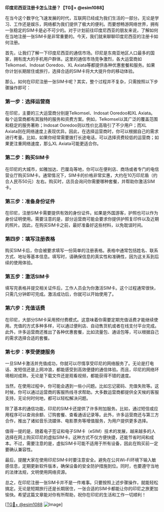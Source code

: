 **印度尼西亚注册卡怎么注册？【TG💪+ @esim1088】**

在当今这个数字化飞速发展的时代，互联网已经成为我们生活的一部分。无论是学习、工作还是娱乐，网络都为我们提供了极大的便利。而要想畅游网络世界，拥有一张稳定的SIM卡是必不可少的。对于计划前往印度尼西亚的朋友来说，了解如何在当地注册一张SIM卡是非常重要的。今天，我们就来聊聊印度尼西亚的注册卡如何注册。

首先，让我们了解一下印度尼西亚的通信市场。印尼是东南亚地区人口最多的国家，拥有庞大的手机用户群体。这里的通信市场竞争激烈，各大运营商如Telkomsel、Indosat Ooredoo、XL Axiata等都提供各种优惠套餐和服务。如果你计划长期居住或旅行，选择合适的SIM卡将大大提升你的移动体验。

那么，如何在印尼注册一张SIM卡呢？其实，整个过程并不复杂，只需按照以下步骤操作即可：

### **第一步：选择运营商**
在印尼，主要的三大运营商分别是Telkomsel、Indosat Ooredoo和XL Axiata。每个运营商都有其独特的服务和资费方案。例如，Telkomsel以其广泛的覆盖范围和稳定的服务著称；Indosat Ooredoo则以性价比高吸引了不少用户；而XL Axiata则在网络速度上表现优异。因此，在选择运营商时，你可以根据自己的需求进行考量。比如，如果你经常需要拨打长途电话，可以选择资费较低的运营商；如果更注重网络速度，那么XL Axiata可能更适合你。

### **第二步：购买SIM卡**
在印尼的大城市，如雅加达、巴厘岛等地，你可以在便利店、商场或者专门的电信营业厅购买SIM卡。通常情况下，SIM卡的价格非常实惠，大约在10万印尼盾（约合人民币50元）左右。购买时，店员会询问你需要哪种套餐，并帮助你激活SIM卡。

### **第三步：准备身份证件**
在印尼，注册SIM卡需要提供有效的身份证件。如果是外国游客，护照也可以作为身份证明使用。需要注意的是，部分运营商可能会要求你提供护照复印件以及近期的照片。因此，在购买SIM卡之前，最好准备好这些材料，以免耽误时间。

### **第四步：填写注册表格**
购买SIM卡后，你会被要求填写一份简单的注册表格。表格中通常包括姓名、联系方式、地址等基本信息。填写时，请确保信息的真实性和准确性，因为这关系到后续的使用体验。

### **第五步：激活SIM卡**
填写完表格并提交相关证件后，工作人员会为你激活SIM卡。这个过程通常很快，只需几分钟即可完成。激活成功后，你就可以开始使用了。

### **第六步：充值话费**
在印尼，大部分SIM卡采用预付费模式。这意味着你需要定期充值话费才能继续使用。充值的方式多种多样，可以通过便利店、自动售货机或者在线支付平台完成。此外，许多运营商还推出了各种优惠套餐，比如流量包、通话包等，可以根据自己的需求选择合适的套餐。

### **第七步：享受便捷服务**
一旦SIM卡激活并充值成功，你就可以尽情享受印尼的网络服务了。无论是打电话、发短信还是上网冲浪，都能感受到高效便捷的通信体验。而且，印尼的网络环境相对成熟，无论是下载文件还是观看视频，都能获得不错的速度。

当然，在使用过程中，你可能会遇到一些小问题。比如忘记密码、充值失败等。这时候，你可以通过运营商的客服热线寻求帮助。大多数运营商都提供全天候的客服支持，无论何时何地，都可以轻松解决问题。

除了基本的通信功能，印尼的SIM卡还提供了许多附加服务。比如，通过短信或应用程序可以查询余额、订购套餐、查看通话记录等。此外，许多运营商还与第三方合作，推出了诸如音乐流媒体、电影票务等增值服务，为用户提供更多选择。

值得一提的是，随着电子签证和电子SIM卡（eSIM）技术的发展，越来越多的人选择在网上购买印尼的虚拟SIM卡。这种方式不仅方便快捷，还能节省时间和成本。不过，需要注意的是，虚拟SIM卡可能不适用于所有设备，因此在购买前一定要确认兼容性。

最后，提醒大家在使用印尼SIM卡时要注意安全。避免在公共Wi-Fi环境下输入敏感信息，定期更新软件版本，确保设备的安全防护措施到位。同时，也要遵守当地的法律法规，文明使用网络资源。

总之，在印尼注册一张SIM卡并不是一件难事。只要按照上述步骤操作，就能轻松搞定。无论是短期旅行还是长期居住，一张合适的SIM卡都能让你的印尼之旅更加愉快。希望这篇文章能对你有所帮助，祝你在印尼的生活和工作一切顺利！

[[TG💪+ @esim1088](https://t.me/s/esim1088) ![Image](https://i.postimg.cc/4NQfJmqS/Snipaste-2025-05-13-00-14-12.png)]